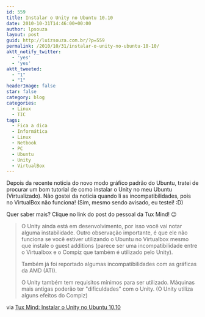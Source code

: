 ```yaml
---
id: 559
title: Instalar o Unity no Ubuntu 10.10
date: 2010-10-31T14:46:00+00:00
author: lpsouza
layout: post
guid: http://luizsouza.com.br/?p=559
permalink: /2010/10/31/instalar-o-unity-no-ubuntu-10-10/
aktt_notify_twitter:
  - 'yes'
  - 'yes'
aktt_tweeted:
  - "1"
  - "1"
headerImage: false
star: false
category: blog
categories:
  - Linux
  - TIC
tags:
  - Fica a dica
  - Informática
  - Linux
  - Netbook
  - PC
  - Ubuntu
  - Unity
  - VirtualBox
---
```

Depois da recente noticia do novo modo gráfico padrão do Ubuntu, tratei de procurar um bom tutorial de como instalar o Unity no meu Ubuntu (Virtualizado). Não gostei da noticia quando li as incompatibilidades, pois no VirtualBox não funciona! (Sim, mesmo sendo avisado, eu testei! :D)

Quer saber mais? Clique no link do post do pessoal da Tux Mind! 😉

> O Unity ainda está em desenvolvimento, por isso você vai notar alguma instabilidade. Outro observação importante, é que ele não funciona se você estiver utilizando o Ubuntu no Virtualbox mesmo que instale o guest additions (parece ser uma incompatibilidade entre o Virtualbox e o Compiz que também é utilizado pelo Unity).
>
> Também já foi reportado algumas incompatibilidades com as gráficas da AMD (ATI).
>
> O Unity também tem requisitos mínimos para ser utilizado. Máquinas mais antigas poderão ter "dificuldades" com o Unity. (O Unity utiliza alguns efeitos do Compiz)

via [Tux Mind: Instalar o Unity no Ubuntu 10.10](http://tuxmind.blogspot.com/2010/10/instalar-unity-no-ubuntu-1010.html)
